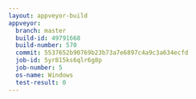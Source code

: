 ```yaml
---
layout: appveyor-build
appveyor:
  branch: master
  build-id: 49791668
  build-number: 570
  commit: 5537652b90769b23b73a7e6897c4a9c3a634ecfd
  job-id: 5yr815ks6qlr6g8p
  job-number: 5
  os-name: Windows
  test-result: 0
---
```

